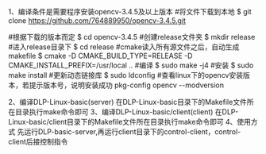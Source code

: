 1、编译条件是需要程序安装opencv-3.4.5及以上版本
#将文件下载到本地
$ git clone https://github.com/764889950/opencv-3.4.5.git

#根据下载的版本而定
$ cd opencv-3.4.5
#创建release文件夹
$ mkdir release
#进入release目录下
$ cd release
#cmake读入所有源文件之后，自动生成makefile
$ cmake -D CMAKE_BUILD_TYPE=RELEASE -D CMAKE_INSTALL_PREFIX=/usr/local ..
#编译
$ sudo make -j4
#安装
$ sudo make install
#更新动态链接库
$ sudo ldconfig
#查看linux下的opencv安装版本，若提示版本号，说明安装成功
pkg-config opencv --modversion

2、编译DLP-Linux-basic(server)
在DLP-Linux-basic目录下的Makefile文件所在目录执行make命令即可
3、编译DLP-Linux-basic/client(client)
在DLP-Linux-basic/client目录下的Makefile文件所在目录执行make命令即可
4、使用方式
先运行DLP-basic-server,再运行client目录下的control-client，control-client后接控制指令